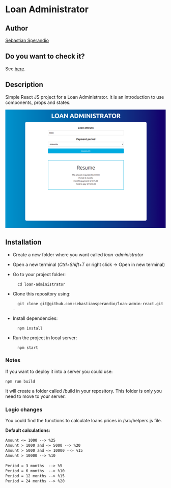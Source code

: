 # Loan Administrator 

## Author

[Sebastian Sperandio](https://www.linkedin.com/in/sebastian-sperandio-b9762591/)

## Do you want to check it?

See [here](https://loan-administrator.netlify.app/).

## Description

Simple React JS project for a Loan Administrator. It is an introduction to use components, props and states.

![Loan Administrator software preview](/preview-loan-admin.png)

## Installation

- Create a new folder where you want called *loan-administrator*

- Open a new terminal (*Ctrl+Shift+T* or right click -> Open in new terminal)

- Go to your project folder:
  
        cd loan-administrator

- Clone this repository using:

        git clone git@github.com:sebastiansperandio/loan-admin-react.git .

- Install dependencies:

        npm install

- Run the project in local server:

        npm start

### Notes

If you want to deploy it into a server you could use:

    npm run build

It will create a folder called /build in your repository. This folder is only you need to move to your server.

### Logic changes

You could find the functions to calculate loans prices in /src/helpers.js file.

**Default calculations:**

    Amount <= 1000 --> %25
    Amount > 1000 and <= 5000 --> %20
    Amount > 5000 and <= 10000 --> %15
    Amount > 10000 --> %10

    Period = 3 months  --> %5
    Period = 6 months  --> %10
    Period = 12 months --> %15
    Period = 24 months --> %20

